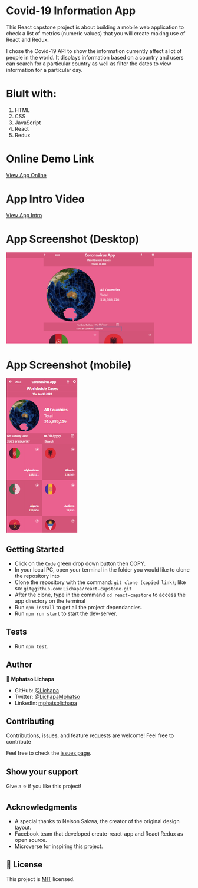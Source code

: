 # Covid-19 Information App

This React capstone project is about building a mobile web application to check a list of metrics (numeric values) that you will create making use of React and Redux.

I chose the Covid-19 API to show the information currently affect a lot of people in the world. It displays information based on a country and users can search for a particular country as well as filter the dates to view information for a particular day.

# Biult with:
1. HTML
2. CSS
3. JavaScript
4. React
5. Redux


# Online Demo Link
[View App Online](https://lichapa-covid19info.netlify.app/)
# App Intro Video
[View App Intro](https://www.loom.com/share/b6d730474fdf4f9db7a6d98c8229ffc0)

# App Screenshot (Desktop)

![print](./src/assets/images/app_screenshot.png)
# App Screenshot (mobile)
![print](./src/assets/images/app_screenshot_mobile.png)

## Getting Started

- Click on the `Code` green drop down button then COPY.
- In your local PC, open your terminal in the folder you would like to clone the repository into
- Clone the repository with the command: `git clone (copied link)`; like so: `git@github.com:Lichapa/react-capstone.git`
- After the clone, type in the command `cd react-capstone` to access the app directory on the terminal
- Run `npm install` to get all the project dependancies.
- Run `npm run start` to start the dev-server.

## Tests
- Run `npm test`.

## Author

👤 **Mphatso Lichapa**
- GitHub: [@Lichapa](https://github.com/Lichapa)
- Twitter: [@LichapaMphatso](https://twitter.com/LichapaMphatso)
- LinkedIn: [mphatsolichapa](https://www.linkedin.com/in/mphatsolichapa)

## Contributing

Contributions, issues, and feature requests are welcome!
Feel free to contribute

Feel free to check the [issues page](https://github.com/Lichapa/react-capstone/issues/).


## Show your support

Give a ⭐️ if you like this project!

## Acknowledgments
- A special thanks to Nelson Sakwa, the creator of the original design layout.
- Facebook team that developed create-react-app and React Redux as open source.
- Microverse for inspiring this project.
## 📝 License

This project is [MIT](./LICENSE) licensed.
